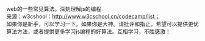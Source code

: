 web的一些常见算法。深刻理解js的编程<br/>
来源：w3cshool：http://www.w3cschool.cn/codecamp/list；<br/>
如果你是新手，可以学习一下。如果你是大神。请批评和指正，希望可以提供更优算法方法，或者提供更多学习js编程的好算法。互相学习，不胜感激！
